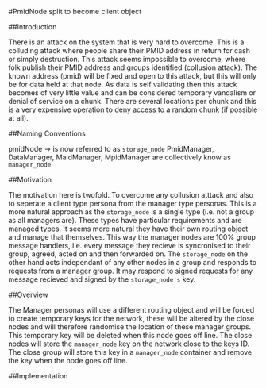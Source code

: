 #PmidNode split to become client object

##Introduction

There is an attack on the system that is very hard to overcome. This is a colluding attack where people share their PMID address in return for cash or simply destruction. This attack seems impossible to overcome, where folk publish their PMID address and groups identified (collusion attack). The known address (pmid) will be fixed and open to this attack, but this will only be for data held at that node. As data is self validating then this attack becomes of very little value and can be considered temporary vandalism or denial of service on a chunk. There are several locations per chunk and this is a very expensive operation to deny access to a random chunk (if possible at all). 


##Naming Conventions

pmidNode -> is now referred to as ```storage_node``` 
PmidManager, DataManager, MaidManager, MpidManager are collectively know as ```manager_node```

##Motivation

The motivation here is twofold. To overcome any collusion atttack and also to seperate a client type persona from the manager type personas. This is a more natural approach as the ```storage_node``` is a single type (i.e. not a group as all managers are). These types have particular requirements and are managed types. It seems more natural they have their own routing object and manage that themselves. This way the manager nodes are 100% group message handlers, i.e. every message they recieve is syncronised to their group, agreed, acted on and then forwarded on. The ```storage_node``` on the other hand acts independant of any other nodes in a group and responds to requests from a manager group. It may respond to signed requests for any message recieved and signed by the ```storage_node's``` key.  

##Overview

The Manager personas will use a different routing object and will be forced to create temporary keys for the network, these will be altered by the close nodes and will therefore randomise the location of these manager groups. This temporary key will be deleted when this node goes off line. The close nodes will store the ```manager_node``` key on the network close to the keys ID. The close group will store this key in a ```manager_node``` container and remove the key when the node goes off line. 

##Implementation




